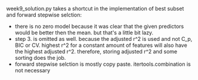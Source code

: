 week9_solution.py takes a shortcut in the implementation of best subset and forward stepwise selction:

- there is no zero model because it was clear that the given predictors would be better then the mean. but that's a little bit lazy.
- step 3. is omitted as well. because the adjusted r^2 is used and not C_p, BIC or CV. highest r^2 for a constant amount of features will also have the highest adjusted r^2. therefore, storing adjusted r^2 and some sorting does the job.
- forward stepwise selction is mostly copy paste. itertools.combination is not necessary
